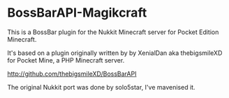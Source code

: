 # BossBarAPI-Magikcraft

This is a BossBar plugin for the Nukkit Minecraft server for Pocket Edition Minecraft.

It's based on a plugin originally written by by XenialDan aka thebigsmileXD for Pocket Mine, a PHP Minecraft server.

http://github.com/thebigsmileXD/BossBarAPI

The original Nukkit port was done by solo5star, I've mavenised it.